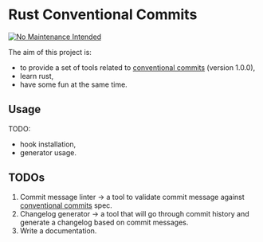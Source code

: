 # Rust Conventional Commits

[![No Maintenance Intended](http://unmaintained.tech/badge.svg)](http://unmaintained.tech/)

The aim of this project is:
- to provide a set of tools related to [conventional commits][0] (version 1.0.0),
- learn rust,
- have some fun at the same time.

## Usage

TODO:

- hook installation,
- generator usage.

## TODOs

1. Commit message linter -> a tool to validate commit message against [conventional commits][0] spec.
2. Changelog generator -> a tool that will go through commit history and generate a changelog based on commit messages.
3. Write a documentation.

[0]: https://www.conventionalcommits.org/en/v1.0.0/
